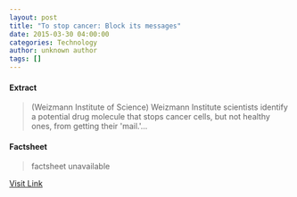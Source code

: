 ```yaml
---
layout: post
title: "To stop cancer: Block its messages"
date: 2015-03-30 04:00:00
categories: Technology
author: unknown author
tags: []
---
```



#### Extract
>(Weizmann Institute of Science) Weizmann Institute scientists identify a potential drug molecule that stops cancer cells, but not healthy ones, from getting their 'mail.'...

#### Factsheet
>factsheet unavailable

[Visit Link](http://www.eurekalert.org/pub_releases/2015-03/wios-tsc033015.php)


